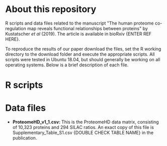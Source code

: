 # About this repository
R scripts and data files related to the manuscript "The human proteome co-regulation map reveals functional relationships between proteins" by Kustatscher <i> et al </i> (2019). The article is available in bioRxiv {ENTER REF HERE}.

To reproduce the results of our paper download the files, set the R working directory to the download folder and execute the appropriate scripts. All scripts were tested in Ubuntu 18.04, but should generally be working on all operating systems. Below is a brief description of each file.


# R scripts



# Data files
- <b> ProteomeHD_v1_1.csv: </b> This is the ProteomeHD data matrix, consisting of 10,323 proteins and 294 SILAC ratios. An exact copy of this file is Supplementary_Table_S1.csv {DOUBLE CHECK TABLE NAME} in the publication.





